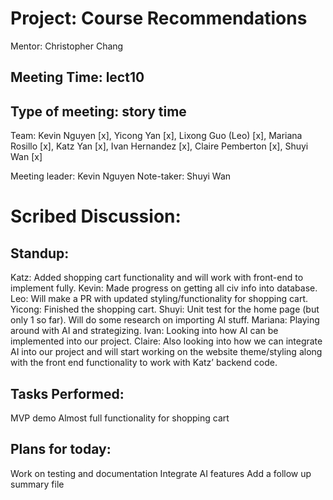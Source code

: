 # Project: Course Recommendations

Mentor: Christopher Chang

## Meeting Time: lect10

## Type of meeting: story time

Team: Kevin Nguyen [x], Yicong Yan [x], Lixong Guo (Leo) [x], Mariana Rosillo [x], Katz Yan [x], Ivan Hernandez [x], Claire Pemberton [x], Shuyi Wan [x]

Meeting leader: Kevin Nguyen
Note-taker: Shuyi Wan

# Scribed Discussion:

## Standup:

Katz: Added shopping cart functionality and will work with front-end to implement fully.
Kevin: Made progress on getting all civ info into database.
Leo: Will make a PR with updated styling/functionality for shopping cart.
Yicong: Finished the shopping cart.
Shuyi: Unit test for the home page (but only 1 so far). Will do some research on importing AI stuff.
Mariana: Playing around with AI and strategizing.
Ivan: Looking into how AI can be implemented into our project.
Claire: Also looking into how we can integrate AI into our project and will start working on the website theme/styling along with the front end functionality to work with Katz’ backend code.

## Tasks Performed:

MVP demo
Almost full functionality for shopping cart

## Plans for today:

Work on testing and documentation
Integrate AI features
Add a follow up summary file
